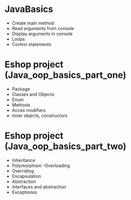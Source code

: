 # JavaBasics
- Create main method
- Read arguments from console
- Display arguments in console
- Loops
- Control statements

# Eshop project (Java_oop_basics_part_one)
- Package
- Classes and Objects
- Enum
- Methods
- Acces modifiers
- Inner objects, constructors

# Eshop project (Java_oop_basics_part_two)
- Inheritance
- Polymorphism
-Overloading
- Overriding
- Encapsulation
- Abstraction
- Interfaces and abstraction
- Exceptionss


